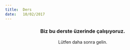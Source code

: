 ```yaml
---
title:  Ders
date:   10/02/2017
---
```


### <center>Biz bu derste üzerinde çalışıyoruz.</center>
<center>Lütfen daha sonra gelin.</center>